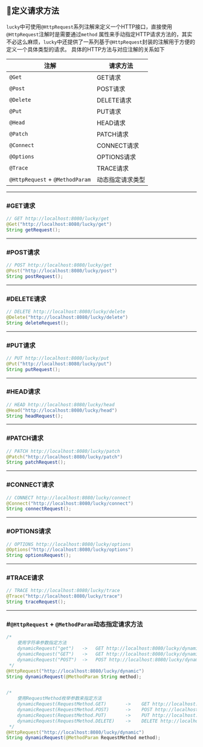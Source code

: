 ## 🤔定义请求方法

`lucky`中可使用`@HttpRequest`系列注解来定义一个HTTP接口，直接使用`@HttpRequest`注解时是需要通过`method`
属性来手动指定HTTP请求方法的，其实
不必这么麻烦，`lucky`中还提供了一系列基于`@HttpRequest`封装的注解用于方便的定义一个具体类型的请求。
具体的HTTP方法与对应注解的关系如下

| 注解                              | 请求方法      |
|---------------------------------|-----------|
| `@Get `                         | GET请求     |
| `@Post`                         | POST请求    |
| `@Delete`                       | DELETE请求  |
| `@Put`                          | PUT请求     |
| `@Head`                         | HEAD请求    |
| `@Patch`                        | PATCH请求   |
| `@Connect`                      | CONNECT请求 |
| `@Options`                      | OPTIONS请求 |
| `@Trace`                        | TRACE请求   |
| `@HttpRequest` + `@MethodParam` | 动态指定请求类型  |

---

### #GET请求

```java
// GET http://localhost:8080/lucky/get
@Get("http://localhost:8080/lucky/get")
String getRequest();
```

---

### #POST请求

```java
// POST http://localhost:8080/lucky/get
@Post("http://localhost:8080/lucky/post")
String postRequest();
```

---

### #DELETE请求

```java
// DELETE http://localhost:8080/lucky/delete
@Delete("http://localhost:8080/lucky/delete")
String deleteRequest();
```

---

### #PUT请求

```java
// PUT http://localhost:8080/lucky/put
@Put("http://localhost:8080/lucky/put")
String putRequest();
```

---

### #HEAD请求

```java
// HEAD http://localhost:8080/lucky/head
@Head("http://localhost:8080/lucky/head")
String headRequest();
```

---

### #PATCH请求

```java
// PATCH http://localhost:8080/lucky/patch
@Patch("http://localhost:8080/lucky/patch")
String patchRequest();
```

---

### #CONNECT请求

```java
// CONNECT http://localhost:8080/lucky/connect
@Connect("http://localhost:8080/lucky/connect")
String connectRequest();
```

---

### #OPTIONS请求

```java
// OPTIONS http://localhost:8080/lucky/options
@Options("http://localhost:8080/lucky/options")
String optionsRequest();
```

---

### #TRACE请求

```java
// TRACE http://localhost:8080/lucky/trace
@Trace("http://localhost:8080/lucky/trace")
String traceRequest();
```

---

### #`@HttpRequest` + `@MethodParam`动态指定请求方法

```java
/*
    使用字符串参数指定方法
    dynamicRequest("get")   ->   GET http://localhost:8080/lucky/dynamic
    dynamicRequest("GET")   ->   GET http://localhost:8080/lucky/dynamic
    dynamicRequest("POST")  ->   POST http://localhost:8080/lucky/dynamic
 */
@HttpRequest("http://localhost:8080/lucky/dynamic")
String dynamicRequest(@MethodParam String method);


/*
    使用RequestMethod枚举参数来指定方法
    dynamicRequest(RequestMethod.GET)       ->    GET http://localhost:8080/lucky/dynamic
    dynamicRequest(RequestMethod.POST)      ->    POST http://localhost:8080/lucky/dynamic
    dynamicRequest(RequestMethod.PUT)       ->    PUT http://localhost:8080/lucky/dynamic
    dynamicRequest(RequestMethod.DELETE)    ->    DELETE http://localhost:8080/lucky/dynamic
 */
@HttpRequest("http://localhost:8080/lucky/dynamic")
String dynamicRequest(@MethodParam RequestMethod method);
```
